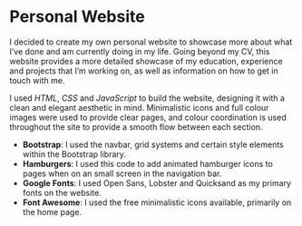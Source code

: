 # Personal Website

I decided to create my own personal website to showcase more about what I’ve done and am currently doing in my life.
Going beyond my CV, this website provides a more detailed showcase of my education, experience and projects that I’m working on, as well as information on how to get in touch with me.

I used _HTML_, _CSS_ and _JavaScript_ to build the website, designing it with a clean and elegant aesthetic in mind.
Minimalistic icons and full colour images were used to provide clear pages, and colour coordination is used throughout the site to provide a smooth flow between each section.

* **Bootstrap**: I used the navbar, grid systems and certain style elements within the Bootstrap library.
* **Hamburgers**: I used this code to add animated hamburger icons to pages when on an small screen in the navigation bar.
* **Google Fonts**: I used Open Sans, Lobster and Quicksand as my primary fonts on the website.
* **Font Awesome**: I used the free minimalistic icons available, primarily on the home page.
